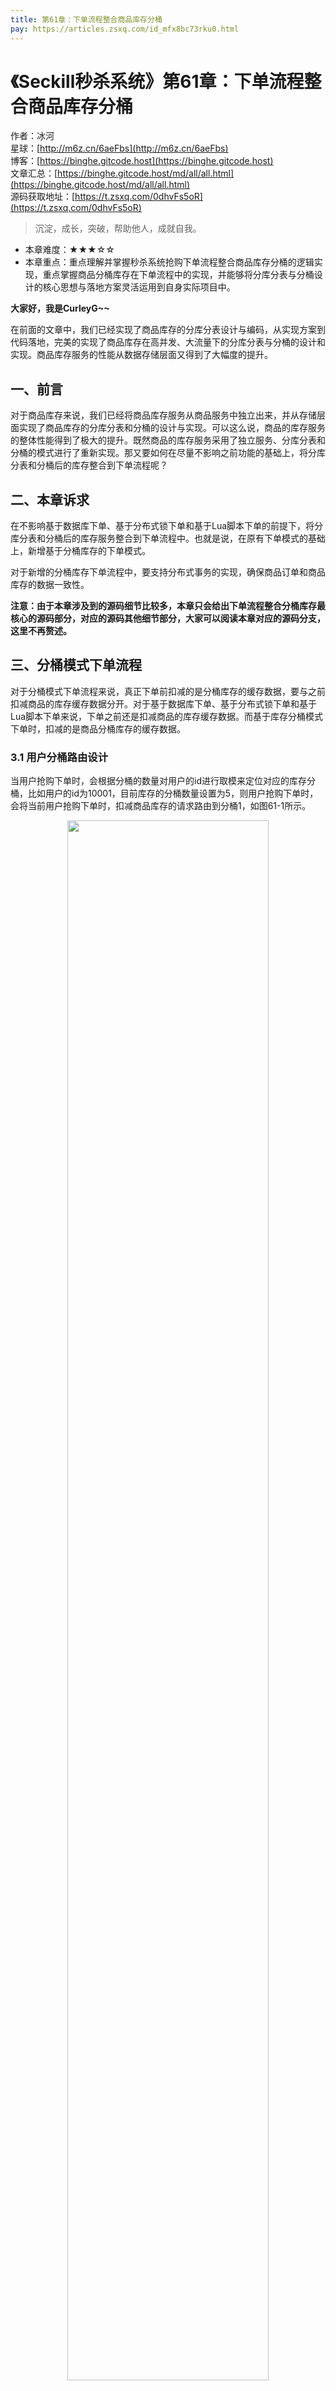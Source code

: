 ```yaml
---
title: 第61章：下单流程整合商品库存分桶
pay: https://articles.zsxq.com/id_mfx8bc73rku0.html
---
```


# 《Seckill秒杀系统》第61章：下单流程整合商品库存分桶

作者：冰河
<br/>星球：[http://m6z.cn/6aeFbs](http://m6z.cn/6aeFbs)
<br/>博客：[https://binghe.gitcode.host](https://binghe.gitcode.host)
<br/>文章汇总：[https://binghe.gitcode.host/md/all/all.html](https://binghe.gitcode.host/md/all/all.html)
<br/>源码获取地址：[https://t.zsxq.com/0dhvFs5oR](https://t.zsxq.com/0dhvFs5oR)

> 沉淀，成长，突破，帮助他人，成就自我。

* 本章难度：★★★☆☆
* 本章重点：重点理解并掌握秒杀系统抢购下单流程整合商品库存分桶的逻辑实现，重点掌握商品分桶库存在下单流程中的实现，并能够将分库分表与分桶设计的核心思想与落地方案灵活运用到自身实际项目中。

**大家好，我是CurleyG~~**

在前面的文章中，我们已经实现了商品库存的分库分表设计与编码，从实现方案到代码落地，完美的实现了商品库存在高并发、大流量下的分库分表与分桶的设计和实现。商品库存服务的性能从数据存储层面又得到了大幅度的提升。

## 一、前言

对于商品库存来说，我们已经将商品库存服务从商品服务中独立出来，并从存储层面实现了商品库存的分库分表和分桶的设计与实现。可以这么说，商品的库存服务的整体性能得到了极大的提升。既然商品的库存服务采用了独立服务、分库分表和分桶的模式进行了重新实现。那又要如何在尽量不影响之前功能的基础上，将分库分表和分桶后的库存整合到下单流程呢？

## 二、本章诉求

在不影响基于数据库下单、基于分布式锁下单和基于Lua脚本下单的前提下，将分库分表和分桶后的库存服务整合到下单流程中。也就是说，在原有下单模式的基础上，新增基于分桶库存的下单模式。

对于新增的分桶库存下单流程中，要支持分布式事务的实现，确保商品订单和商品库存的数据一致性。

**注意：由于本章涉及到的源码细节比较多，本章只会给出下单流程整合分桶库存最核心的源码部分，对应的源码其他细节部分，大家可以阅读本章对应的源码分支，这里不再赘述。**

## 三、分桶模式下单流程

对于分桶模式下单流程来说，真正下单前扣减的是分桶库存的缓存数据，要与之前扣减商品的库存缓存数据分开。对于基于数据库下单、基于分布式锁下单和基于Lua脚本下单来说，下单之前还是扣减商品的库存缓存数据。而基于库存分桶模式下单时，扣减的是商品分桶库存的缓存数据。

### 3.1 用户分桶路由设计

当用户抢购下单时，会根据分桶的数量对用户的id进行取模来定位对应的库存分桶，比如用户的id为10001，目前库存的分桶数量设置为5，则用户抢购下单时，会将当前用户抢购下单时，扣减商品库存的请求路由到分桶1，如图61-1所示。

<div align="center">
    <img src="https://binghe.gitcode.host/images/project/seckill/scekill-2023-07-25-004.png?raw=true" width="80%">
    <br/>
</div>

用户id为10002的用户抢购下单时，扣减商品库存的请求会被路由到分桶2，如图61-2所示。


## 查看完整文章

加入[冰河技术](http://m6z.cn/6aeFbs)知识星球，解锁完整技术文章与完整代码
